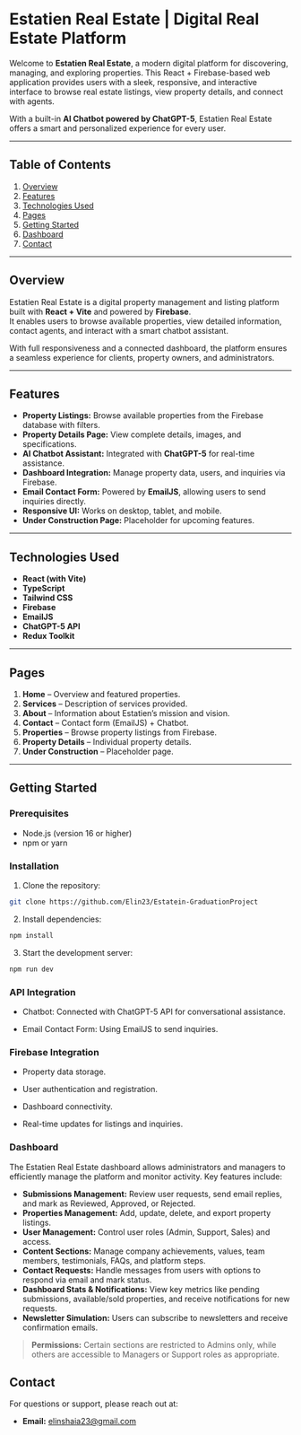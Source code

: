 # Estatien Real Estate | Digital Real Estate Platform

Welcome to **Estatien Real Estate**, a modern digital platform for discovering, managing, and exploring properties. This React + Firebase-based web application provides users with a sleek, responsive, and interactive interface to browse real estate listings, view property details, and connect with agents.  

With a built-in **AI Chatbot powered by ChatGPT-5**, Estatien Real Estate offers a smart and personalized experience for every user.  

---

## Table of Contents  

1. [Overview](#overview)  
2. [Features](#features)  
3. [Technologies Used](#technologies-used)  
4. [Pages](#pages)  
5. [Getting Started](#getting-started)   
6. [Dashboard](#dashboard)  
7. [Contact](#contact)  

---

## Overview  

Estatien Real Estate is a digital property management and listing platform built with **React + Vite** and powered by **Firebase**.  
It enables users to browse available properties, view detailed information, contact agents, and interact with a smart chatbot assistant.  

With full responsiveness and a connected dashboard, the platform ensures a seamless experience for clients, property owners, and administrators.  

---

## Features  

- **Property Listings:** Browse available properties from the Firebase database with filters.  
- **Property Details Page:** View complete details, images, and specifications.  
- **AI Chatbot Assistant:** Integrated with **ChatGPT-5** for real-time assistance.  
- **Dashboard Integration:** Manage property data, users, and inquiries via Firebase.  
- **Email Contact Form:** Powered by **EmailJS**, allowing users to send inquiries directly.  
- **Responsive UI:** Works on desktop, tablet, and mobile.  
- **Under Construction Page:** Placeholder for upcoming features.  

---

## Technologies Used  

- **React (with Vite)**  
- **TypeScript**  
- **Tailwind CSS**  
- **Firebase**  
- **EmailJS**  
- **ChatGPT-5 API**
- **Redux Toolkit**  

---

## Pages  

1. **Home** – Overview and featured properties.  
2. **Services** – Description of services provided.  
3. **About** – Information about Estatien’s mission and vision.  
4. **Contact** – Contact form (EmailJS) + Chatbot.  
5. **Properties** – Browse property listings from Firebase.  
6. **Property Details** – Individual property details.  
7. **Under Construction** – Placeholder page.  

---

## Getting Started  

### Prerequisites  

- Node.js (version 16 or higher)  
- npm or yarn  

### Installation  

1. Clone the repository:
```bash
git clone https://github.com/Elin23/Estatein-GraduationProject
```
2. Install dependencies:
```bash
npm install
```
3. Start the development server:
```bash
npm run dev
```
### API Integration

- Chatbot: Connected with ChatGPT-5 API for conversational assistance.

- Email Contact Form: Using EmailJS to send inquiries.

### Firebase Integration

- Property data storage.

- User authentication and registration.

- Dashboard connectivity.

- Real-time updates for listings and inquiries.

### Dashboard

The Estatien Real Estate dashboard allows administrators and managers to efficiently manage the platform and monitor activity. Key features include:

- **Submissions Management:** Review user requests, send email replies, and mark as Reviewed, Approved, or Rejected.  
- **Properties Management:** Add, update, delete, and export property listings.  
- **User Management:** Control user roles (Admin, Support, Sales) and access.  
- **Content Sections:** Manage company achievements, values, team members, testimonials, FAQs, and platform steps.  
- **Contact Requests:** Handle messages from users with options to respond via email and mark status.  
- **Dashboard Stats & Notifications:** View key metrics like pending submissions, available/sold properties, and receive notifications for new requests.  
- **Newsletter Simulation:** Users can subscribe to newsletters and receive confirmation emails.  

> **Permissions:** Certain sections are restricted to Admins only, while others are accessible to Managers or Support roles as appropriate.

## Contact

For questions or support, please reach out at:

- **Email:** [elinshaia23@gmail.com](mailto:elinshaia23@gmail.com)